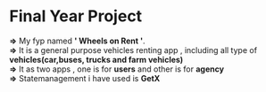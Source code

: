 # Final Year Project
 <strong>=></strong> My fyp named <strong>' Wheels on Rent '</strong>. \
 <strong>=></strong> It is a general purpose vehicles renting app , including all type of <strong>vehicles(car,buses, trucks and farm vehicles)</strong>\
 <strong>=></strong> It as two apps , one is for <strong>users</strong> and other is for <strong>agency</strong> \
 <strong>=></strong> Statemanagement i have used is <strong>GetX</strong>
